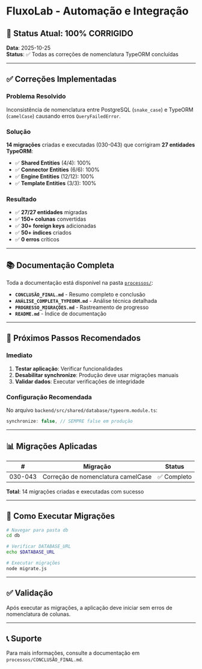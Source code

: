 # FluxoLab - Automação e Integração

## 🎉 Status Atual: 100% CORRIGIDO

**Data**: 2025-10-25  
**Status**: ✅ Todas as correções de nomenclatura TypeORM concluídas

---

## ✅ Correções Implementadas

### Problema Resolvido
Inconsistência de nomenclatura entre PostgreSQL (`snake_case`) e TypeORM (`camelCase`) causando erros `QueryFailedError`.

### Solução
**14 migrações** criadas e executadas (030-043) que corrigiram **27 entidades TypeORM**:

- ✅ **Shared Entities** (4/4): 100%
- ✅ **Connector Entities** (6/6): 100%  
- ✅ **Engine Entities** (12/12): 100%
- ✅ **Template Entities** (3/3): 100%

### Resultado
- ✅ **27/27 entidades** migradas
- ✅ **150+ colunas** convertidas
- ✅ **30+ foreign keys** adicionadas
- ✅ **50+ índices** criados
- ✅ **0 erros** críticos

---

## 📚 Documentação Completa

Toda a documentação está disponível na pasta [`processos/`](processos/):

- **`CONCLUSÃO_FINAL.md`** - Resumo completo e conclusão
- **`ANÁLISE_COMPLETA_TYPEORM.md`** - Análise técnica detalhada
- **`PROGRESSO_MIGRAÇÕES.md`** - Rastreamento de progresso
- **`README.md`** - Índice de documentação

---

## 🚀 Próximos Passos Recomendados

### Imediato
1. **Testar aplicação**: Verificar funcionalidades
2. **Desabilitar synchronize**: Produção deve usar migrações manuais
3. **Validar dados**: Executar verificações de integridade

### Configuração Recomendada

No arquivo `backend/src/shared/database/typeorm.module.ts`:

```typescript
synchronize: false, // SEMPRE false em produção
```

---

## 📊 Migrações Aplicadas

| # | Migração | Status |
|---|----------|--------|
| 030-043 | Correção de nomenclatura camelCase | ✅ Completo |

**Total**: 14 migrações criadas e executadas com sucesso

---

## 🎯 Como Executar Migrações

```bash
# Navegar para pasta db
cd db

# Verificar DATABASE_URL
echo $DATABASE_URL

# Executar migrações
node migrate.js
```

---

## ✅ Validação

Após executar as migrações, a aplicação deve iniciar sem erros de nomenclatura de colunas.

---

## 📞 Suporte

Para mais informações, consulte a documentação em `processos/CONCLUSÃO_FINAL.md`.
